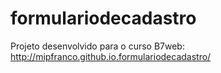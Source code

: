 # formulariodecadastro

Projeto desenvolvido para o curso B7web: 
 http://mipfranco.github.io.formulariodecadastro/